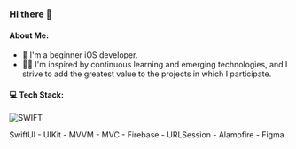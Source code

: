 ### Hi there 👋

<!--
- 🔭 I’m currently working on ...
- 🌱 I’m currently learning ...
- 👯 I’m looking to collaborate on ...
- 🤔 I’m looking for help with ...
- 💬 Ask me about ...
- 📫 How to reach me: ...
- ⚡ Fun fact: ...

![HTML](https://img.shields.io/badge/HTML5-E34F26?style=for-the-badge&logo=html5&logoColor=white) ![CSS3](https://img.shields.io/badge/CSS3-1572B6?style=for-the-badge&logo=css3&logoColor=white) ![CSS3](https://img.shields.io/badge/Sass-CC6699?style=for-the-badge&logo=sass&logoColor=white)
-->
#### About Me:
- 🌱 I'm a beginner iOS developer.
- 👩‍💻 I'm inspired by continuous learning and emerging technologies, and I strive to add the greatest value to the projects in which I participate.
<!-- - 👩‍💻 Amazon Advertising Specialist (PPC and DSP). -->

<!--
#### 🌐 Socials:
[![LinkedIn](https://img.shields.io/badge/LinkedIn-0077B5?style=for-the-badge&logo=linkedin&logoColor=white)](https://www.linkedin.com/in/tatiana-mastykova-920642261)
-->
#### 💻 Tech Stack: 
![SWIFT](https://img.shields.io/badge/Swift-FA7343?style=for-the-badge&logo=swift&logoColor=white) 

SwiftUI - UIKit -  MVVM - MVC - Firebase - URLSession - Alamofire - Figma




